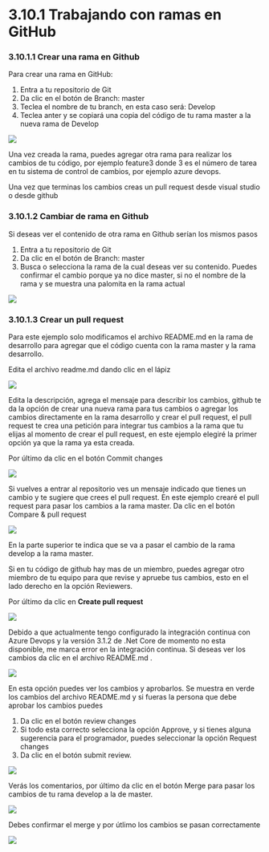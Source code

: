 # 3.10.1 Trabajando con ramas en GitHub

### 3.10.1.1 Crear una rama en Github

Para crear una rama en GitHub:

1. Entra a tu repositorio de Git
2. Da clic en el botón de Branch: master
3. Teclea el nombre de tu branch, en esta caso será: Develop
4. Teclea anter y se copiará una copia del código de tu rama master a la nueva rama de Develop

![](../../.gitbook/assets/image%20%28263%29.png)

Una vez creada la rama, puedes agregar otra rama para realizar los cambios de tu código, por ejemplo feature3 donde 3 es el número de tarea en tu sistema de control de cambios, por ejemplo azure devops.

Una vez que terminas los cambios creas un pull request desde visual studio o desde github

### 3.10.1.2 Cambiar de rama en Github

Si deseas ver el contenido de otra rama en Github serían los mismos pasos

1. Entra a tu repositorio de Git
2. Da clic en el botón de Branch: master
3. Busca o selecciona la rama de la cual deseas ver su contenido. Puedes confirmar el cambio porque ya no dice master, si no el nombre de la rama y se muestra una palomita en la rama actual

![](../../.gitbook/assets/image%20%28258%29.png)

### 3.10.1.3 Crear un pull request

Para este ejemplo solo modificamos el archivo README.md en la rama de desarrollo para agregar que el código cuenta con la rama master y la rama desarrollo.

Edita el archivo readme.md dando clic en el lápiz

![](../../.gitbook/assets/image%20%28218%29.png)

Edita la descripción, agrega el mensaje para describir los cambios, github te da la opción de crear una nueva rama para tus cambios o agregar los cambios directamente en la rama desarrollo y crear el pull request, el pull request te crea una petición para integrar tus cambios a la rama que tu elijas al momento de crear el pull request, en este ejemplo elegiré la primer opción ya que la rama ya esta creada.

Por último da clic en el botón Commit changes

![](../../.gitbook/assets/image%20%2859%29.png)

Si vuelves a entrar al repositorio ves un mensaje indicado que tienes un cambio y te sugiere que crees el pull request. En este ejemplo crearé el pull request para pasar los cambios a la rama master. Da clic en el botón Compare & pull request

![](../../.gitbook/assets/image%20%28265%29.png)

En la parte superior te indica que se va a pasar el cambio de la rama develop a la rama master.

Si en tu código de github hay mas de un miembro, puedes agregar otro miembro de tu equipo para que revise y apruebe tus cambios, esto en el lado derecho en la opción Reviewers.

Por último da clic en **Create pull request**

![](../../.gitbook/assets/image%20%28245%29.png)

Debido a que actualmente tengo configurado la integración continua con Azure Devops y la versión 3.1.2 de .Net Core de momento no esta disponible, me marca error en la integración continua. Si deseas ver los cambios da clic en el archivo README.md . 

![](../../.gitbook/assets/image%20%28303%29.png)

En esta opción puedes ver los cambios y aprobarlos. Se muestra en verde los cambios del archivo README.md y si fueras la persona que debe aprobar los cambios puedes 

1. Da clic en el botón review changes
2. Si todo esta correcto selecciona la opción Approve, y si tienes alguna sugerencia para el programador, puedes seleccionar la opción Request changes
3. Da clic en el botón submit review.

![](../../.gitbook/assets/image%20%28124%29.png)

Verás los comentarios, por último da clic en el botón Merge para pasar los cambios de tu rama develop a la de master.

![](../../.gitbook/assets/image%20%2875%29.png)

Debes confirmar el merge y por útlimo los cambios se pasan correctamente 

![](../../.gitbook/assets/image%20%2834%29.png)







